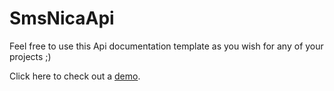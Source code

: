 SmsNicaApi
==========

Feel free to use this Api documentation template as you wish for any of your projects ;)

Click here to check out a <a href="http://www.smsnica.com/developers" target="_blank">demo</a>.
